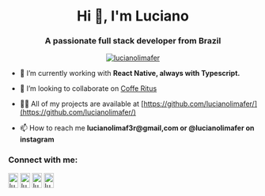 <h1 align="center">Hi 👋, I'm Luciano</h1>
<h3 align="center">A passionate full stack developer from Brazil</h3>

<p align="center"> <a href="https://github.com/ryo-ma/github-profile-trophy"><img src="https://github-profile-trophy.vercel.app/?username=lucianolimafer&margin-w=15&row=1&theme=nord" alt="lucianolimafer" /></a> </p>

- 🌱 I’m currently working with **React Native, always with Typescript.**

- 👯 I’m looking to collaborate on [Coffe Ritus](https://github.com/lucianolimafer/cofferitus)

- 👨‍💻 All of my projects are available at [https://github.com/lucianolimafer/](https://github.com/lucianolimafer/)

- 📫 How to reach me **lucianolimaf3r@gmail,com or @lucianolimafer on instagram**

<h3 align="left">Connect with me:</h3>
<p align="left">
<a href="https://twitter.com/lucianolimfer" target="blank"><img align="center" src="https://cdn.jsdelivr.net/npm/simple-icons@3.0.1/icons/twitter.svg" alt="lucianolimfer" height="30" width="20" /></a>
<a href="https://linkedin.com/in/lucianolimafer" target="blank"><img align="center" src="https://cdn.jsdelivr.net/npm/simple-icons@3.0.1/icons/linkedin.svg" alt="lucianolimafer" height="30" width="20" /></a>
<a href="https://instagram.com/lucianolimafer" target="blank"><img align="center" src="https://cdn.jsdelivr.net/npm/simple-icons@3.0.1/icons/instagram.svg" alt="lucianolimafer" height="30" width="20" /></a>
<a href="https://www.behance.net/lucianolimafer" target="blank"><img align="center" src="https://cdn.jsdelivr.net/npm/simple-icons@3.0.1/icons/behance.svg" alt="lucianolimafer" height="30" width="20" /></a>
</p>

